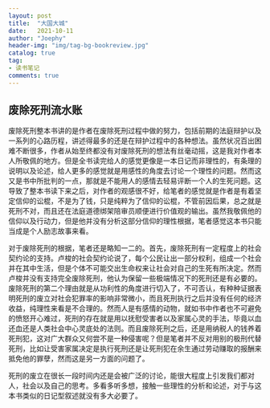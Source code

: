 ```yaml
---
layout: post
title:  "大国大城"
date:   2021-10-11
author: "Joephy"
header-img: "img/tag-bg-bookreview.jpg"
catalog: true
tag:
- 读书笔记 
comments: true
---
```


废除死刑流水账
-----------

废除死刑整本书讲的是作者在废除死刑过程中做的努力，包括前期的法庭辩护以及一系列的心路历程，讲述得最多的还是在辩护过程中的各种想法。虽然状况百出困难不断很多，作者从始至终都没有对废除死刑的想法有丝毫动摇，这是我对作者本人所敬佩的地方。但是全书读完给人的感觉更像是一本日记而非理性的，有条理的说明以及论述，给人更多的感觉就是用感性的角度去讨论一个理性的问题。然而这又是书中所批判的一点，那就是不能用人的感情去轻易评断一个人的生死问题。这导致了整本书读下来之后，对作者的观感很不好，给笔者的感觉就是作者是有着坚定信仰的讼棍，不是为了钱，只是纯粹为了信仰的讼棍，不管前因后果，总之就是死刑不对，而且还在法庭道德绑架陪审员顺便进行价值观的输出。虽然我敬佩他的信仰以及行动力，但是他并没有分析这部分信仰的理性根据，笔者感觉这本书只能当成是个人励志故事来看。

对于废除死刑的根据，笔者还是略知一二的。首先，废除死刑有一定程度上的社会契约论的支持。卢梭的社会契约论说了，每个公民让出一部分权利，组成一个社会并在其中生活，但是个体不可能交出生命权来让社会对自己的生死有所决定。然而卢梭并没有支持完全废除死刑，他认为保留一些极端情况下的死刑还是有必要的。废除死刑的第二个理由就是从功利性的角度进行切入了，不可否认，有种种证据表明死刑的废立对社会犯罪率的影响非常微小，而且死刑执行之后并没有任何的经济收益，纯理性来看是不合理的。然而人是有感情的动物，就如书中作者也不可避免的愤怒开心难过，死刑的存在就是用以抚慰受害者以及家属心灵的手法，毕竟以血还血还是人类社会中心灵底处的法则。而且废除死刑之后，还是用纳税人的钱养着死刑犯，这对广大群众又何尝不是一种侵害呢？但是笔者并不反对用别的极刑代替死刑，比如让受害家属决定是执行死刑还是让死刑犯在余生通过劳动赚取的报酬来抵免他的罪孽，然而这是另一方面的问题了。

死刑的废立在很长一段时间内还是会被广泛的讨论，能很大程度上引发我们都对人，社会以及自己的思考。多看多听多想，接触一些理性的分析和论述，对于与这本书类似的日记型叙述就没有多大必要了。